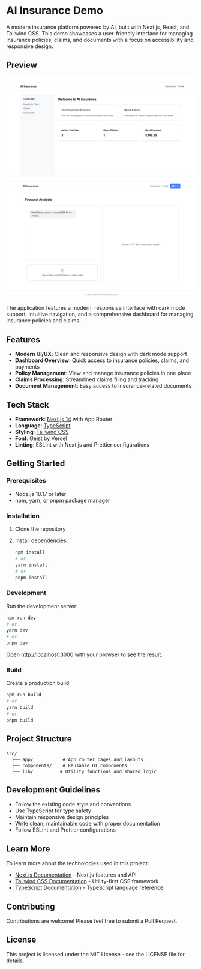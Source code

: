 # AI Insurance Demo

A modern insurance platform powered by AI, built with Next.js, React, and Tailwind CSS. This demo showcases a user-friendly interface for managing insurance policies, claims, and documents with a focus on accessibility and responsive design.

## Preview

![AI Insurance Demo Preview](./public/preview.png)
![AI Insurance Proposal Analysis](./public/proposal-analysis.png)

The application features a modern, responsive interface with dark mode support, intuitive navigation, and a comprehensive dashboard for managing insurance policies and claims.

## Features

- **Modern UI/UX**: Clean and responsive design with dark mode support
- **Dashboard Overview**: Quick access to insurance policies, claims, and payments
- **Policy Management**: View and manage insurance policies in one place
- **Claims Processing**: Streamlined claims filing and tracking
- **Document Management**: Easy access to insurance-related documents

## Tech Stack

- **Framework**: [Next.js 14](https://nextjs.org) with App Router
- **Language**: [TypeScript](https://www.typescriptlang.org)
- **Styling**: [Tailwind CSS](https://tailwindcss.com)
- **Font**: [Geist](https://vercel.com/font) by Vercel
- **Linting**: ESLint with Next.js and Prettier configurations

## Getting Started

### Prerequisites

- Node.js 18.17 or later
- npm, yarn, or pnpm package manager

### Installation

1. Clone the repository
2. Install dependencies:

   ```bash
   npm install
   # or
   yarn install
   # or
   pnpm install
   ```

### Development

Run the development server:

```bash
npm run dev
# or
yarn dev
# or
pnpm dev
```

Open [http://localhost:3000](http://localhost:3000) with your browser to see the result.

### Build

Create a production build:

```bash
npm run build
# or
yarn build
# or
pnpm build
```

## Project Structure

```
src/
  ├── app/           # App router pages and layouts
  ├── components/    # Reusable UI components
  └── lib/          # Utility functions and shared logic
```

## Development Guidelines

- Follow the existing code style and conventions
- Use TypeScript for type safety
- Maintain responsive design principles
- Write clean, maintainable code with proper documentation
- Follow ESLint and Prettier configurations

## Learn More

To learn more about the technologies used in this project:

- [Next.js Documentation](https://nextjs.org/docs) - Next.js features and API
- [Tailwind CSS Documentation](https://tailwindcss.com/docs) - Utility-first CSS framework
- [TypeScript Documentation](https://www.typescriptlang.org/docs) - TypeScript language reference

## Contributing

Contributions are welcome! Please feel free to submit a Pull Request.

## License

This project is licensed under the MIT License - see the LICENSE file for details.
